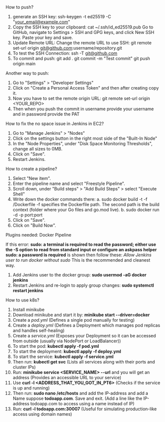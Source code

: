 How to push?

1. generate an SSH key:
ssh-keygen -t ed25519 -C "your_email@example.com"
2. Copy the SSH key to your clipboard:
cat ~/.ssh/id_ed25519.pub
Go to GitHub, navigate to Settings > SSH and GPG keys, and click New SSH key. Paste your key and save.
3. Update Remote URL:
Change the remote URL to use SSH:
git remote set-url origin git@github.com:username/repository.git
4. To test the SSH Connection:
ssh -T git@github.com
5. To commit and push:
git add .
git commit -m "Test commit"
git push origin main

Another way to push:
1. Go to "Settings" > "Developer Settings"
2. Click on "Create a Personal Access Token" and then after creating copy it.
3. Now you have to set the remote origin URL: git remote set-url origin <YOUR_REPO>
4. Then when you push the commit in username provide your username and in password provide the PAT

How to fix the no space issue in Jenkins in EC2?

1. Go to "Manage Jenkins" > "Nodes" 
2. Click on the settings button in the right most side of the "Built-In Node"
3. In the "Node Properties", under "Disk Space Monitoring Thresholds", change all sizes to 0MB.
4. Click on "Save".
5. Restart Jenkins.

How to create a pipeline?

1. Select "New item".
2. Enter the pipeline name and select "Freestyle Pipeline".
3. Scroll down, under "Build steps" > "Add Build Steps" > select "Execute Shell"
4. Write down the docker commands there:
   a. sudo docker build -t <IMAGE-NAME> -f <LOCATION-OF-THE-DOCKERFILE>/Dockerfile <LOCATION-OF-THE-DOCKERFILE>
   -f specifies the Dockerfile path.
   The second path is the build context (folder where your Go files and go.mod live).
   b. sudo docker run -d -p port:port <IMAGE-NAME>
5. Click on "Save".
6. Click on "Build Now".

Plugins needed: Docker Pipeline

If this error: **sudo: a terminal is required to read the password; either use the -S option to read from standard input or configure an askpass helper
sudo: a password is required** is shown then follow these:
_Allow Jenkins user to run docker without sudo_
This is the recommended and cleanest way.
1. Add Jenkins user to the docker group:
**sudo usermod -aG docker jenkins**
2. Restart Jenkins and re-login to apply group changes:
**sudo systemctl restart jenkins**

How to use k8s?

1. Install minikube
2. Download minikube and start it by: **minikube start --driver=docker**
3. Create a _pod.yml_ (Defines a single pod manually for testing)
4. Create a _deploy.yml_ (Defines a Deployment which manages pod replicas and handles self-healing)
5. Create a _service.yml_ (Exposes your Deployment so it can be accessed from outside (usually via NodePort or LoadBalancer))
6. To start the pod: **kubectl apply -f pod.yml**
7. To start the deployment: **kubectl apply -f deploy.yml**
8. To start the service: **kubectl apply -f service.yml**
9. Then run: **kubectl get svc** (Lists all services along with their ports and cluster IPs)
10. Run: **minikube service <SERVICE_NAME> --url** and you will get an address (Provides an accessible URL to your service)
11. Use **curl -l <ADDRESS_THAT_YOU_GOT_IN_PT6>** (Checks if the service is up and running)
12. Then run: **sudo nano /etc/hosts** and add the IP-address and add a Name suppose **todoapp.com**. Save and exit. (Add a line like the IP-address todoapp.com to access using a name instead of IP)
13. Run: **curl -l todoapp.com:30007** (Useful for simulating production-like access using domain names)
